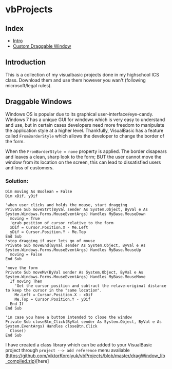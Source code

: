 # vbProjects
## Index
 * [Intro](##Introduction)
 * [Custom Draggable Window](##Custom-Draggable-Window)

## Introduction
This is a collection of my visualbasic projects done in my highschool ICS class.
Download them and use them however you wan't (following microsoft/legal rules).

## Draggable Windows
Windows OS is popular due to its graphical user-interface/eye-candy.
Windows 7 has a unique GUI for windows which is very easy to understand and use, 
but in certain cases developers need more freedom to manipulate the application style at a higher level.
Thankfully, VisualBasic has a feature called `FromBorderStyle` which allows the developer to change the border of the form.

When the `FromBorderStyle = none` property is applied. 
The border disapears and leaves a clean, sharp look to the form; BUT the user cannot move the window from its location on the screen, this can lead to dissatisfied users and loss of customers.

### Solution:
```VB
Dim moving As Boolean = False
Dim xDif, yDif

'when user clicks and holds the mouse, start dragging
Private Sub moveStrt(ByVal sender As System.Object, ByVal e As System.Windows.Forms.MouseEventArgs) Handles MyBase.MouseDown
  moving = True
  'grab position of cursor relative to the form
  xDif = Cursor.Position.X - Me.Left
  yDif = Cursor.Position.Y - Me.Top
End Sub
'stop dragging if user lets go of mouse
Private Sub moveEnd(ByVal sender As System.Object, ByVal e As System.Windows.Forms.MouseEventArgs) Handles MyBase.MouseUp
  moving = False
End Sub

'move the form
Private Sub moveMv(ByVal sender As System.Object, ByVal e As System.Windows.Forms.MouseEventArgs) Handles MyBase.MouseMove
  If moving Then
    'Get the cursor position and subtract the relave-original distance to keep the cursor in the "same location".
    Me.Left = Cursor.Position.X - xDif
    Me.Top = Cursor.Position.Y - yDif
  End If
End Sub

'in case you have a button intended to close the window
Private Sub closeBtn_Click(ByVal sender As System.Object, ByVal e As System.EventArgs) Handles closeBtn.Click
  Close()
End Sub

```
I have created a class library which can be added to your VisualBasic project through `project --> add reference` menu avaliable (https://github.com/viktorKorolyuk/vbProjects/blob/master/dragWindow_lib_compiled.zip)[here]

